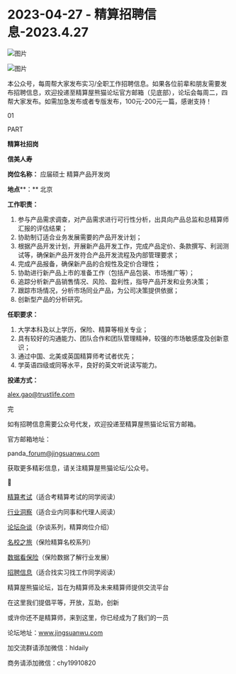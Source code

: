 # 2023-04-27 - 精算招聘信息-2023.4.27

![图片](https://mmbiz.qpic.cn/mmbiz_jpg/PVTr5cqOmdsiaicIRGthO3IhpdkibrFUWVU1xAtP9ZY24c0vAhCVJo55thjfrfia19NvibyVvich2UW9I8vGCty5LxNw/640?wx_fmt=jpeg&tp=webp&wxfrom=5&wx_lazy=1)

![图片](https://mmbiz.qpic.cn/mmbiz_png/7QRTvkK2qC63c02mKcsfAaJ8sNcicTvg22UkHHibvKiasFS9FS6E4FeV0Dibe7as7h4tm8p7EfNfI06adlGbL2icYjw/640?wx_fmt=png&tp=webp&wxfrom=5&wx_lazy=1)

本公众号，每周帮大家发布实习/全职工作招聘信息。如果各位前辈和朋友需要发布招聘信息，欢迎投递至精算屋熊猫论坛官方邮箱（见底部），论坛会每周二，四帮大家发布。如需加急发布或者专版发布，100元-200元一篇，感谢支持！

01

PART

**精算社招岗**

**信美人寿**

**岗位名称：** 应届硕士 精算产品开发岗

**地点****：** 北京

**工作职责：**

1. 参与产品需求调查，对产品需求进行可行性分析，出具向产品总监和总精算师汇报的评估结果；
2. 协助制订适合业务发展需要的产品开发计划；
3. 根据产品开发计划，开展新产品开发工作，完成产品定价、条款撰写、利润测试等，确保新产品开发符合产品开发流程及内部管理要求；
4. 完成产品报备，确保新产品的合规性及定价合理性；
5. 协助进行新产品上市的准备工作（包括产品包装、市场推广等）；
6. 追踪分析新产品销售情况、风险、盈利性，指导产品开发和业务决策；
7. 跟踪市场情况，分析市场同业产品，为公司决策提供依据；
8. 创新型产品的分析研究。

**任职要求：**

1. 大学本科及以上学历，保险、精算等相关专业；
2. 具有较好的沟通能力、团队合作和团队管理精神，较强的市场敏感度及创新意识；
3. 通过中国、北美或英国精算师考试者优先；
4. 学英语四级或同等水平，良好的英文听说读写能力。

**投递方式：**

alex.gao@trustlife.com


完

如有招聘信息需要公众号代发，欢迎投递至精算屋熊猫论坛官方邮箱。

官方邮箱地址：

panda\_forum@jingsuanwu.com

获取更多精彩信息，请关注精算屋熊猫论坛/公众号。


👀

[精算考试](https://mp.weixin.qq.com/mp/appmsgalbum?__biz=MzIyMjA5MzUwMg==&action=getalbum&album_id=1466144252454764546#wechat_redirect)（适合考精算考试的同学阅读）

[行业洞察](https://mp.weixin.qq.com/mp/appmsgalbum?__biz=MzIyMjA5MzUwMg==&action=getalbum&album_id=1466140974488748032#wechat_redirect)（适合业内同事和代理人阅读）

[论坛杂谈](https://mp.weixin.qq.com/mp/appmsgalbum?__biz=MzIyMjA5MzUwMg==&action=getalbum&album_id=1466151460148084736#wechat_redirect)（杂谈系列，精算岗位介绍）

[名校之旅](https://mp.weixin.qq.com/mp/appmsgalbum?__biz=MzIyMjA5MzUwMg==&action=getalbum&album_id=1466147283460161538#wechat_redirect)（保险精算名校系列）

[数据看保险](https://mp.weixin.qq.com/mp/appmsgalbum?__biz=MzIyMjA5MzUwMg==&action=getalbum&album_id=2002358913534328835#wechat_redirect)（保险数据了解行业发展）

[招聘信息](https://mp.weixin.qq.com/mp/appmsgalbum?__biz=MzIyMjA5MzUwMg==&action=getalbum&album_id=1466154141080092675#wechat_redirect)（适合找实习找工作同学阅读）

精算屋熊猫论坛，旨在为精算师及未来精算师提供交流平台

在这里我们提倡平等，开放，互助，创新

或许你还不是精算师，来到这里，你已经成为了我们的一员

论坛地址：www.jingsuanwu.com

加交流群请添加微信：hldaily

商务请添加微信：chy19910820